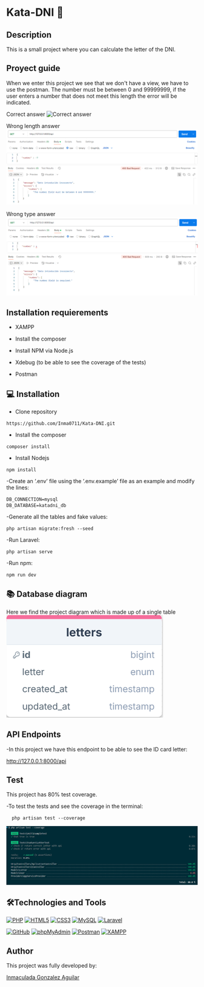 # Kata-DNI 💼

## Description
This is a small project where you can calculate the letter of the DNI. 

## Proyect guide
When we enter this project we see that we don't have a view, we have to use the postman.
The number must be between 0 and 99999999, if the user enters a number that does not meet this length the error will be indicated.

Correct answer
![Correct answer](postmanDNI1-2.png)

Wrong length answer
![Wrong length answer](postmanDNI2.png)

Wrong type answer
![Wrong type answer](postmanDNI3.png)

## Installation requierements
- XAMPP

- Install the composer

- Install NPM via Node.js

- Xdebug (to be able to see the coverage of the tests)

- Postman

## 💻 Installation
- Clone repository
```
https://github.com/Inma0711/Kata-DNI.git
```
- Install the composer

```
composer install
```
- Install Nodejs

```
npm install
```

-Create an ‘.env’ file using the ‘.env.example’ file as an example and modify the lines:

    DB_CONNECTION=mysql
    DB_DATABASE=katadni_db

-Generate all the tables and fake values:

```
php artisan migrate:fresh --seed
```
-Run Laravel:

```
php artisan serve
```
-Run npm:

```
npm run dev
```

## 📚 Database diagram
Here we find the project diagram which is made up of a single table
![DNI table](tableDNI.png)

## API Endpoints
-In this project we have this endpoint to be able to see the ID card letter:

http://127.0.0.1:8000/api

## Test
This project has 80% test coverage.

-To test the tests and see the coverage in the terminal:

```
  php artisan test --coverage
```
![test DNI](testDNI.png)

## 🛠️Technologies and Tools

<a href='https://github.com/shivamkapasia0' target="_blank"><img alt='PHP' src='https://img.shields.io/badge/PHP-100000?style=for-the-badge&logo=PHP&logoColor=white&labelColor=777BB4&color=777BB4'/></a>
<a href='https://github.com/shivamkapasia0' target="_blank"><img alt='HTML5' src='https://img.shields.io/badge/HTML5-100000?style=for-the-badge&logo=HTML5&logoColor=white&labelColor=E34F26&color=E34F26'/></a>
<a href='https://github.com/shivamkapasia0' target="_blank"><img alt='CSS3' src='https://img.shields.io/badge/CSS3-100000?style=for-the-badge&logo=CSS3&logoColor=white&labelColor=1572B6&color=1572B6'/></a>
<a href='https://github.com/shivamkapasia0' target="_blank"><img alt='MySQL' src='https://img.shields.io/badge/MySQL-100000?style=for-the-badge&logo=MySQL&logoColor=white&labelColor=4479A1&color=4479A1'/></a>
<a href='https://github.com/shivamkapasia0' target="_blank"><img alt='Laravel' src='https://img.shields.io/badge/Laravel-100000?style=for-the-badge&logo=Laravel&logoColor=white&labelColor=FF2D20&color=FF2D20'/></a>

<a href='https://github.com/shivamkapasia0' target="_blank"><img alt='GitHub' src='https://img.shields.io/badge/GitHub-100000?style=for-the-badge&logo=GitHub&logoColor=white&labelColor=181717&color=181717'/></a>
<a href='https://github.com/shivamkapasia0' target="_blank"><img alt='phpMyAdmin' src='https://img.shields.io/badge/phpMyAdmin-100000?style=for-the-badge&logo=phpMyAdmin&logoColor=white&labelColor=6C78AF&color=6C78AF'/></a>
<a href='https://github.com/shivamkapasia0' target="_blank"><img alt='Postman' src='https://img.shields.io/badge/Postman-100000?style=for-the-badge&logo=Postman&logoColor=white&labelColor=FF6C37&color=FF6C37'/></a>
<a href='https://github.com/shivamkapasia0' target="_blank"><img alt='XAMPP' src='https://img.shields.io/badge/XAMPP-100000?style=for-the-badge&logo=XAMPP&logoColor=white&labelColor=FB7A24&color=FB7A24'/></a>

## Author

This project was fully developed by: 

[Inmaculada Gonzalez Aguilar](https://github.com/Inma0711)